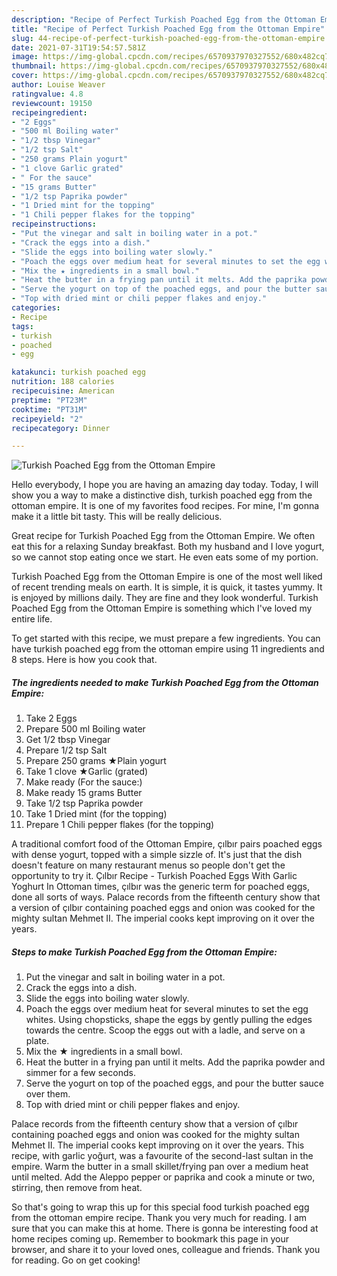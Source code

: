 ```yaml
---
description: "Recipe of Perfect Turkish Poached Egg from the Ottoman Empire"
title: "Recipe of Perfect Turkish Poached Egg from the Ottoman Empire"
slug: 44-recipe-of-perfect-turkish-poached-egg-from-the-ottoman-empire
date: 2021-07-31T19:54:57.581Z
image: https://img-global.cpcdn.com/recipes/6570937970327552/680x482cq70/turkish-poached-egg-from-the-ottoman-empire-recipe-main-photo.jpg
thumbnail: https://img-global.cpcdn.com/recipes/6570937970327552/680x482cq70/turkish-poached-egg-from-the-ottoman-empire-recipe-main-photo.jpg
cover: https://img-global.cpcdn.com/recipes/6570937970327552/680x482cq70/turkish-poached-egg-from-the-ottoman-empire-recipe-main-photo.jpg
author: Louise Weaver
ratingvalue: 4.8
reviewcount: 19150
recipeingredient:
- "2 Eggs"
- "500 ml Boiling water"
- "1/2 tbsp Vinegar"
- "1/2 tsp Salt"
- "250 grams Plain yogurt"
- "1 clove Garlic grated"
- " For the sauce"
- "15 grams Butter"
- "1/2 tsp Paprika powder"
- "1 Dried mint for the topping"
- "1 Chili pepper flakes for the topping"
recipeinstructions:
- "Put the vinegar and salt in boiling water in a pot."
- "Crack the eggs into a dish."
- "Slide the eggs into boiling water slowly."
- "Poach the eggs over medium heat for several minutes to set the egg whites. Using chopsticks, shape the eggs by gently pulling the edges towards the centre. Scoop the eggs out with a ladle, and serve on a plate."
- "Mix the ★ ingredients in a small bowl."
- "Heat the butter in a frying pan until it melts. Add the paprika powder and simmer for a few seconds."
- "Serve the yogurt on top of the poached eggs, and pour the butter sauce over them."
- "Top with dried mint or chili pepper flakes and enjoy."
categories:
- Recipe
tags:
- turkish
- poached
- egg

katakunci: turkish poached egg 
nutrition: 188 calories
recipecuisine: American
preptime: "PT23M"
cooktime: "PT31M"
recipeyield: "2"
recipecategory: Dinner

---
```



![Turkish Poached Egg from the Ottoman Empire](https://img-global.cpcdn.com/recipes/6570937970327552/680x482cq70/turkish-poached-egg-from-the-ottoman-empire-recipe-main-photo.jpg)

Hello everybody, I hope you are having an amazing day today. Today, I will show you a way to make a distinctive dish, turkish poached egg from the ottoman empire. It is one of my favorites food recipes. For mine, I'm gonna make it a little bit tasty. This will be really delicious.

Great recipe for Turkish Poached Egg from the Ottoman Empire. We often eat this for a relaxing Sunday breakfast. Both my husband and I love yogurt, so we cannot stop eating once we start. He even eats some of my portion.

Turkish Poached Egg from the Ottoman Empire is one of the most well liked of recent trending meals on earth. It is simple, it is quick, it tastes yummy. It is enjoyed by millions daily. They are fine and they look wonderful. Turkish Poached Egg from the Ottoman Empire is something which I've loved my entire life.


To get started with this recipe, we must prepare a few ingredients. You can have turkish poached egg from the ottoman empire using 11 ingredients and 8 steps. Here is how you cook that.

<!--inarticleads1-->

##### The ingredients needed to make Turkish Poached Egg from the Ottoman Empire:

1. Take 2 Eggs
1. Prepare 500 ml Boiling water
1. Get 1/2 tbsp Vinegar
1. Prepare 1/2 tsp Salt
1. Prepare 250 grams ★Plain yogurt
1. Take 1 clove ★Garlic (grated)
1. Make ready  (For the sauce:)
1. Make ready 15 grams Butter
1. Take 1/2 tsp Paprika powder
1. Take 1 Dried mint (for the topping)
1. Prepare 1 Chili pepper flakes (for the topping)


A traditional comfort food of the Ottoman Empire, çılbır pairs poached eggs with dense yogurt, topped with a simple sizzle of. It&#39;s just that the dish doesn&#39;t feature on many restaurant menus so people don&#39;t get the opportunity to try it. Çılbır Recipe - Turkish Poached Eggs With Garlic Yoghurt In Ottoman times, çılbır was the generic term for poached eggs, done all sorts of ways. Palace records from the fifteenth century show that a version of çılbır containing poached eggs and onion was cooked for the mighty sultan Mehmet II. The imperial cooks kept improving on it over the years. 

<!--inarticleads2-->

##### Steps to make Turkish Poached Egg from the Ottoman Empire:

1. Put the vinegar and salt in boiling water in a pot.
1. Crack the eggs into a dish.
1. Slide the eggs into boiling water slowly.
1. Poach the eggs over medium heat for several minutes to set the egg whites. Using chopsticks, shape the eggs by gently pulling the edges towards the centre. Scoop the eggs out with a ladle, and serve on a plate.
1. Mix the ★ ingredients in a small bowl.
1. Heat the butter in a frying pan until it melts. Add the paprika powder and simmer for a few seconds.
1. Serve the yogurt on top of the poached eggs, and pour the butter sauce over them.
1. Top with dried mint or chili pepper flakes and enjoy.


Palace records from the fifteenth century show that a version of çılbır containing poached eggs and onion was cooked for the mighty sultan Mehmet II. The imperial cooks kept improving on it over the years. This recipe, with garlic yoğurt, was a favourite of the second-last sultan in the empire. Warm the butter in a small skillet/frying pan over a medium heat until melted. Add the Aleppo pepper or paprika and cook a minute or two, stirring, then remove from heat. 

So that's going to wrap this up for this special food turkish poached egg from the ottoman empire recipe. Thank you very much for reading. I am sure that you can make this at home. There is gonna be interesting food at home recipes coming up. Remember to bookmark this page in your browser, and share it to your loved ones, colleague and friends. Thank you for reading. Go on get cooking!
